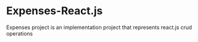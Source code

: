 # Expenses-React.js
Expenses project is an implementation project that represents react.js crud operations
